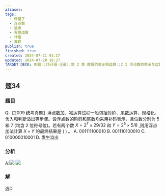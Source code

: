 ```yaml
---
aliases: 
tags:
  - 做错了
  - 浮点数
  - 溢出
  - 有理运算
  - 计组
  - 真题
publish: true
finished: true
created: 2024-07-21 01:17
updated: 2024-07-28 18:27
TARGET DECK: 刷题::25计组-王道::第 2 章 数据的表示和运算::2.3 浮点数的表示与运算::题34
---
```


## 题34
### 题目
Q:【2009 统考真题】浮点数加、减运算过程一般包括对阶、尾数运算、规格化、舍入和判断溢出等步骤。设浮点数的阶码和尾数均采用补码表示，且位数分别为 5 和 7 (均含 2 位符号位)。若有两个数 $X = {2}^{7} \times {29}/{32}$ 和 $Y = {2}^{5} \times 5/8$ ,则用浮点加法计算 $X + Y$ 的最终结果是 ( ) 。
A. 001111100010 B. 001110100010 C. 010000010001 D. 发生溢出
### 分析
A:![](https://img.hwenyi.tech/202407281828707.webp)
![](https://img.hwenyi.tech/202407281828102.webp)
### 解
选D
